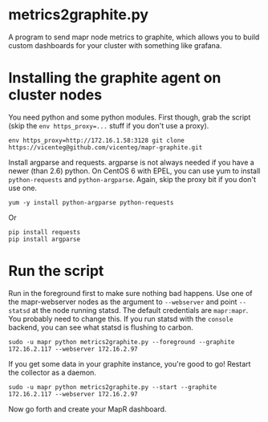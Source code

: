 # metrics2graphite.py

A program to send mapr node metrics to graphite, which allows you to build custom dashboards for your cluster with something like grafana.

# Installing the graphite agent on cluster nodes

You need python and some python modules. First though, grab the script (skip the `env https_proxy=...` stuff if you don't use a proxy).

```
env https_proxy=http://172.16.1.58:3128 git clone https://vicenteg@github.com/vicenteg/mapr-graphite.git
```

Install argparse and requests. argparse is not always needed if you have a newer (than 2.6) python. On CentOS 6 with EPEL, you can use yum to install `python-requests` and `python-argparse`. Again, skip the proxy bit if you don't use one.

```
yum -y install python-argparse python-requests
```

Or

```
pip install requests
pip install argparse
```

# Run the script

Run in the foreground first to make sure nothing bad happens. Use one of the mapr-webserver nodes as the argument to `--webserver` and point `--statsd` at the node running statsd. The default credentials are `mapr:mapr`. You probably need to change this. If you run statsd with the `console` backend, you can see what statsd is flushing to carbon.

```
sudo -u mapr python metrics2graphite.py --foreground --graphite 172.16.2.117 --webserver 172.16.2.97
```

If you get some data in your graphite instance, you're good to go! Restart the collector as a daemon.


```
sudo -u mapr python metrics2graphite.py --start --graphite 172.16.2.117 --webserver 172.16.2.97
```

Now go forth and create your MapR dashboard.
